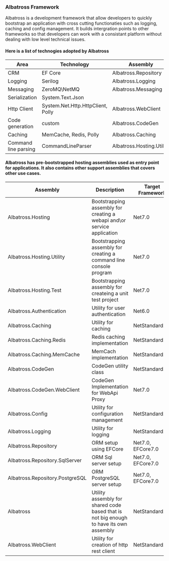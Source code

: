 ### Albatross Framework
Albatross is a development framework that allow developers to quickly bootstrap an application with cross cutting functionaties such as logging, caching and config management.  It builds intergration points to other frameworks so that developers can work with a consistant platform without dealing with low level technical issues.

#### Here is a list of technogies adopted by Albatross

|Area|Technology|Assembly|
|-|-|-|
|CRM|EF Core|Albatross.Repository|
|Logging|Serilog|Albatross.Logging|
|Messaging|ZeroMQ\NetMQ|Albatross.Messaging|
|Serialization|System.Text.Json|
|Http Client|System.Net.Http.HttpClient, Polly|Albatross.WebClient|
|Code generation|custom|Albatross.CodeGen|
|Caching|MemCache, Redis, Polly|Albatross.Caching|
|Command line parsing|CommandLineParser|Albatross.Hosting.Utility|

#### Albatross has pre-bootstrapped hosting assemblies used as entry point for applications.  It also contains other support assemblies that covers other use cases.

|Assembly|Description|Target Framework|
|-|-|-|
|Albatross.Hosting|Bootstrapping assembly for creating a webapi and\or service application|Net7.0|
|Albatross.Hosting.Utility|Bootstrapping assembly for creating a command line console program|Net7.0|
|Albatross.Hosting.Test|Bootstrapping assembly for createing a unit test project|Net7.0|
|Albatross.Authentication|Utility for user authentication|Net6.0|
|Albatross.Caching|Utility for caching|NetStandard2.1|
|Albatross.Caching.Redis|Redis caching implementation|NetStandard2.1|
|Albatross.Caching.MemCache|MemCach implementation|NetStandard2.1|
|Albatross.CodeGen|CodeGen utility class|NetStandard2.1|
|Albatross.CodeGen.WebClient|CodeGen Implementation for WebApi Proxy|Net7.0|
|Albatross.Config|Utility for configuration management|NetStandard2.1|
|Albatross.Logging|Utility for logging|NetStandard2.1|
|Albatross.Repository|ORM setup using EFCore|Net7.0, EFCore7.0|
|Albatross.Repository.SqlServer|ORM Sql server setup|Net7.0, EFCore7.0|
|Albatross.Repository.PostgreSQL|ORM PostgreSQL server setup|Net7.0, EFCore7.0|
|Albatross|Utility assembly for shared code based that is not big enough to have its own assembly|NetStandard2.1|
|Albatross.WebClient|Utility for creation of http rest client|NetStandard2.1|